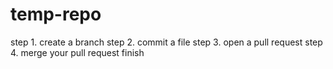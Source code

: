 # temp-repo
step 1. create a branch
step 2. commit a file
step 3. open a pull request
step 4. merge your pull request
finish
